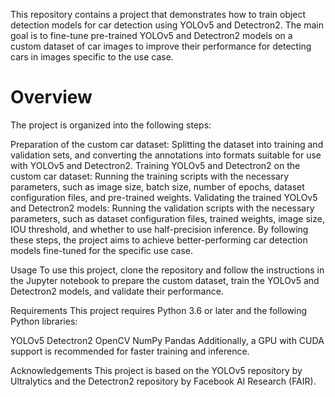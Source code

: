 This repository contains a project that demonstrates how to train object detection models for car detection using YOLOv5 and Detectron2. The main goal is to fine-tune pre-trained YOLOv5 and Detectron2 models on a custom dataset of car images to improve their performance for detecting cars in images specific to the use case.

# Overview
The project is organized into the following steps:

Preparation of the custom car dataset: Splitting the dataset into training and validation sets, and converting the annotations into formats suitable for use with YOLOv5 and Detectron2.
Training YOLOv5 and Detectron2 on the custom car dataset: Running the training scripts with the necessary parameters, such as image size, batch size, number of epochs, dataset configuration files, and pre-trained weights.
Validating the trained YOLOv5 and Detectron2 models: Running the validation scripts with the necessary parameters, such as dataset configuration files, trained weights, image size, IOU threshold, and whether to use half-precision inference.
By following these steps, the project aims to achieve better-performing car detection models fine-tuned for the specific use case.

Usage
To use this project, clone the repository and follow the instructions in the Jupyter notebook to prepare the custom dataset, train the YOLOv5 and Detectron2 models, and validate their performance.

Requirements
This project requires Python 3.6 or later and the following Python libraries:

YOLOv5
Detectron2
OpenCV
NumPy
Pandas
Additionally, a GPU with CUDA support is recommended for faster training and inference.

Acknowledgements
This project is based on the YOLOv5 repository by Ultralytics and the Detectron2 repository by Facebook AI Research (FAIR).
